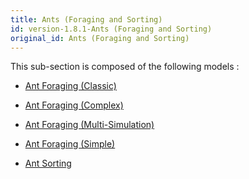 ```yaml
---
title: Ants (Foraging and Sorting)
id: version-1.8.1-Ants (Foraging and Sorting)
original_id: Ants (Foraging and Sorting)
---
```



This sub-section is composed of the following models :

* [Ant Foraging (Classic)](references#Ants(ForagingandSorting)AntForaging(Classic))

* [Ant Foraging (Complex)](references#Ants(ForagingandSorting)AntForaging(Complex))

* [Ant Foraging (Multi-Simulation)](references#Ants(ForagingandSorting)AntForaging(Multi-Simulation))

* [Ant Foraging (Simple)](references#Ants(ForagingandSorting)AntForaging(Simple))

* [Ant Sorting](references#Ants(ForagingandSorting)AntSorting)

